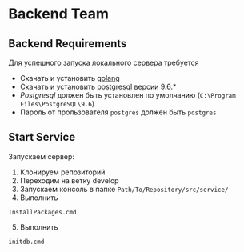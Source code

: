 # Backend Team

## Backend Requirements    
Для успешного запуска локального сервера требуется
* Скачать и установить [golang](https://golang.org/)
* Скачать и установить [postgresql](https://www.postgresql.org/) версии 9.6.*
* *Postgresql* должен быть установлен по умолчанию (`C:\Program Files\PostgreSQL\9.6`)
* Пароль от прользователя `postgres` должен быть `postgres`


## Start Service   
Запускаем сервер:
1. Клонируем репозиторий
2. Переходим на ветку develop
3. Запускаем консоль в папке `Path/To/Repository/src/service/`
4. Выполнить
 ```
 InstallPackages.cmd
 ```
5. Выполнить
 ```
 initdb.cmd
 ```
